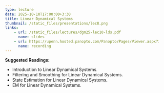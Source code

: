 ```yaml
---
type: lecture
date: 2025-10-10T17:00:00+3:30
title: Linear Dynamical Systems 
thumbnail: /static_files/presentations/lec8.png
links: 
    - url: /static_files/lectures/dgm25-lec10-lds.pdf
      name: slides
    - url: https://upenn.hosted.panopto.com/Panopto/Pages/Viewer.aspx?id=728032a8-f3a9-49e9-a937-b34100cd4e6b
      name: recording
---
```

**Suggested Readings:**
- Introduction to Linear Dynamical Systems.
- Filtering and Smoothing for Linear Dynamical Systems.
- State Estimation for Linear Dynamical Systems.
- EM for Linear Dynamical Systems.